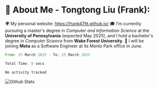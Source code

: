 # 💫 About Me - Tongtong Liu (Frank):
🌍 My personal website: https://frank47ltt.github.io/
🎓 I’m currently pursuing a master's degree in *Computer and Information Science* at the **University of Pennsylvania** (expected May 2025), and I hold a bachelor's degree in *Computer Science* from **Wake Forest University**.
💼 I will be joining **Meta** as a Software Engineer at its Menlo Park office in June.

<!--START_SECTION:waka-->

```rust
From: 25 March 2025 - To: 25 March 2025

Total Time: 0 secs

No activity tracked
```

<!--END_SECTION:waka-->


![Github Stats](https://github-readme-stats.vercel.app/api?username=frank47ltt&count_private=true&show_icons=true&include_all_commits=true)
